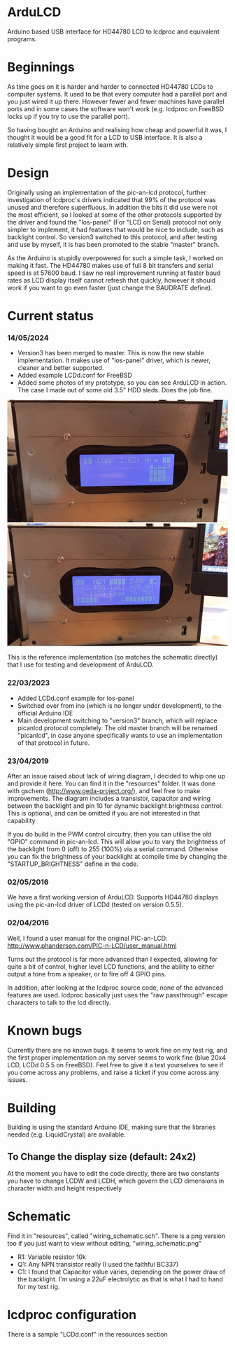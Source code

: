 # ArduLCD
Arduino based USB interface for HD44780 LCD to lcdproc and equivalent programs.

# Beginnings

As time goes on it is harder and harder to connected HD44780 LCDs to computer systems. It used to be that every computer had a parallel port and you just wired it up there.
However fewer and fewer machines have parallel ports and in some cases the software won't work (e.g. lcdproc on FreeBSD locks up if you try to use the parallel port).

So having bought an Arduino and realising how cheap and powerful it was, I thought it would be a good fit for a LCD to USB interface. It is also a relatively simple first project to learn with.

# Design

Originally using an implementation of the pic-an-lcd protocol, further investigation of lcdproc's drivers indicated that 99% of the protocol was unused and therefore superfluous. In addition the bits it did use were not the most efficient, so I looked at some of the other protocols supported by the driver and found the "los-panel" (For "LCD on Serial) protocol not only simpler to implement, it had features that would be nice to include, such as backlight control. So version3 switched to this protocol, and after testing and use by myself, it is has been promoted to the stable "master" branch.

As the Arduino is stupidly overpowered for such a simple task, I worked on making it fast. The HD44780 makes use of full 8 bit transfers and serial speed is at 57600 baud. I saw no real improvement running at faster baud rates as LCD display itself cannot refresh that quickly, however it should work if you want to go even faster (just change the BAUDRATE define).


# Current status
### 14/05/2024

- Version3 has been merged to master. This is now the new stable implementation. It makes use of "los-panel" driver, which is newer, cleaner and better supported.
- Added example LCDd.conf for FreeBSD
- Added some photos of my prototype, so you can see ArduLCD in action. The case I made out of some old 3.5" HDD sleds. Does the job fine. 

![display](/resources/20231124_190621.jpg "LCD Display")
![front](/resources/20231124_190616.jpg "Prototype front")

This is the reference implementation (so matches the schematic directly) that I use for testing and development of ArduLCD.

### 22/03/2023

- Added LCDd.conf example for los-panel
- Switched over from ino (which is no longer under development), to the official Arduino IDE
- Main development switching to "version3" branch, which will replace picanlcd protocol completely. The old master branch will be renamed "picanlcd", in case anyone specifically wants to use an implementation of that protocol in future.

### 23/04/2019

After an issue raised about lack of wiring diagram, I decided to whip one up and provide it here. You can find it in the "resources" folder. It was done with gschem (http://www.geda-project.org/), and feel free to make improvements. The diagram includes a transistor, capacitor and wiring between the backlight and pin 10 for dynamic backlight brightness control. This is optional, and can be omitted if you are not interested in that capability.

If you do build in the PWM control circuitry, then you can utilise the old "GPIO" command in pic-an-lcd. This will allow you to vary the brightness of the backlight from 0 (off) to 255 (100%) via a serial command. Otherwise you can fix the brightness of your backlight at compile time by changing the "STARTUP_BRIGHTNESS" define in the code.


### 02/05/2016

We have a first working version of ArduLCD. Supports HD44780 displays using the pic-an-lcd driver of LCDd (tested on version 0.5.5).

### 02/04/2016

Well, I found a user manual for the original PIC-an-LCD: http://www.phanderson.com/PIC-n-LCD/user_manual.html

Turns out the protocol is far more advanced than I expected, allowing for quite a bit of control, higher level LCD functions, and the ability to either output a tone from a speaker, or to fire off 4 GPIO pins.

In addition, after looking at the lcdproc source code, none of the advanced features are used. lcdproc basically just uses the "raw passthrough" escape characters to talk to the lcd directly.

# Known bugs

Currently there are no known bugs. It seems to work fine on my test rig, and the first proper implementation on my server seems to work fine (blue 20x4 LCD, LCDd 0.5.5 on FreeBSD). Feel free to give it a test yourselves to see if you come across any problems, and raise a ticket if you come across any issues.

# Building

Building is using the standard Arduino IDE, making sure that the libraries needed (e.g. LiquidCrystal) are available.

## To Change the display size (default: 24x2)

At the moment you have to edit the code directly, there are two constants you have to change LCDW and LCDH, which govern the LCD dimensions in character width and height respectively

# Schematic

Find it in "resources", called "wiring_schematic.sch". There is a png version too if you just want to view without editing, "wiring_schematic.png"

- R1: Variable resistor 10k
- Q1: Any NPN transistor really (I used the faithful BC337)
- C1: I found that Capacitor value varies, depending on the power draw of the backlight. I'm using a 22uF electrolytic as that is what I had to hand for my test rig.

# lcdproc configuration

There is a sample "LCDd.conf" in the resources section
